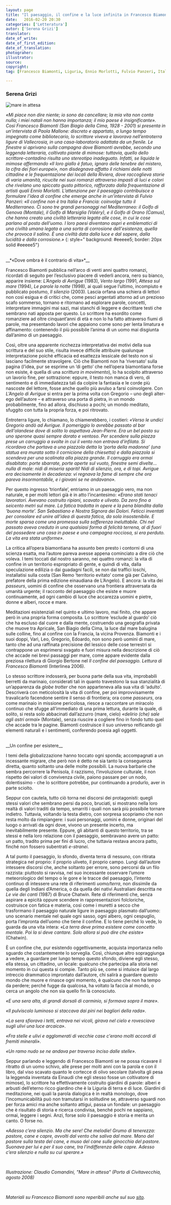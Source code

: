 ```yaml
---
layout: page
title: "Il paesaggio, il confine e la luce infinita in Francesco Biamonti"
date:   2016-02-20 20:30
categories: ['Letteratura'] 
autor: ['Serena Grizi']
translator:
date_of_write:
date_of_first_edition:
date_of_translation:
photograher:
illustrator:
source:
copyright: 
tag: [Francesco Biamonti, Liguria, Ennio Morlotti, Fulvio Panzeri, Italo Calvino, Eugenio Montale, Giorgio Bertone, Bruce Chatwin, Serena Grizi]

---
```


### Serena Grizi

![mare in attesa](https://farm2.staticflickr.com/1585/25126474531_3b778248cb.jpg)


*«Mi piace non dire niente; io sono da cancellare; la mia vita non conta nulla; i miei natali non hanno importanza; il mio paese è insignificante». Così Francesco Biamonti (San Biagio della Cima, 1928 - 2001) si presenta in un’intervista di Paola Mallone: discreto e appartato, a lungo tempo impegnato come bibliotecario, lo scrittore viveva e lavorava nell’entroterra ligure di Vallecrosia, in una casa-laboratorio adattata da un fienile. Le finestre si aprivano sulla campagna dove Biamonti avrebbe, secondo una leggenda letteraria, coltivato piante di mimose: tuttavia, quello dello scrittore-contadino risulta uno stereotipo inadeguato. Infatti, se liquida le mimose affermando «Il loro giallo è fatuo, ignaro delle tenebre del mistero, la cifra dei fiori europei», non disdegnava affatto il richiami delle notti cittadine e le frequentazione dei locali della Riviera, dove raccoglieva storie di varia umanità, ricucite nei suoi romanzi attraverso impasti di luci e colori che rivelano uno spiccato gusto pittorico, rafforzato dalla frequentazione di artisti quali Ennio Morlotti. L’attenzione per il paesaggio contribuisce a formulare l’idea di confine che emerge anche in un’intervista di Fulvio Panzeri: «Il confine non è tra Italia e Francia: coinvolge tutto il Mediterraneo. Ci sono tre grandi personaggi nel Mediterraneo: il Golfo di Genova (Montale), il Golfo di Marsiglia (Valéry), e il Golfo di Orano (Camus), che hanno creato una civiltà letteraria legata alle cose, in cui le cose parlano al posto dell'uomo. I loro paesi diventano aspri e emblematici di una civiltà umana legata a una sorta di corrosione dell'esistenza, quella che provoca il salino. È una civiltà data dalla luce e dal sapere, dalla lucidità e dalla corrosione.»*
{: style=" background:  #eeeee5; border: 20px solid #eeeee5"}

<br>
__*«Dove ombra è il contrario di vita»*__

Francesco Biamonti pubblica nell’arco di venti anni quattro romanzi, ricordati di seguito per l’esclusivo piacere di vederli ancora, nero su bianco, apparire insieme: _L’Angelo di Avrigue_ (1983), _Vento largo_ (1991, _Attesa sul mare_ (1994), _Le parole la notte_ (1998), ai quali segue l’ultimo, incompiuto e pubblicato postumo, _Il silenzio_ (2003). Lascia orfana una schiera di lettori non così esigua e di critici che, come pesci argentati attorno ad un prezioso scafo sommerso, tornano e ritornano ad esplorare parole, concetti, interpretare immagini mai sazi, mai stanchi di leggere e decrittare testi che sembrano nati apposta per questo. Lo scrittore ha esordito come romanziere ad oltre cinquant’anni di età e non lo ha fatto attraverso fiumi di parole, ma presentando lavori che appaiono come sono per lenta limatura e affinamento: contenendo il più possibile l’anima di un uomo mai disgiunta dall’animo di un paesaggio.

Così, oltre una apparente ricchezza interpretativa dei motivi della sua scrittura e del suo stile, risulta invece difficile attribuire qualunque interpretazione poiché efficacia ed esattezza lessicale del testo non si lasciano facilmente stravolgere. Ciò che Biamonti non ha ‘riversato’ sulla pagina (l’idea, pur se esprime un ‘di getto’ che nell’opera biamontiana forse non esiste, è quella di una _scrittura in movimento_), lo ha scolpito attraverso un lavorio fine, per sottrazione: eppure, il testo non manca di vero, di sentimento e di immediatezza tali da colpire la fantasia e le corde più nascoste del lettore, fosse anche quello più avulso a farsi coinvolgere. Con _L’Angelo di Avrigue_ si entra per la prima volta con Gregorio – uno degli alter-ego dell’autore – e attraverso una porta di pietra, in un mondo probabilmente, fino ad allora, dischiuso a pochi; un mondo meditato, sfuggito con tutta la propria forza, e poi ritrovato.

Entroterra ligure, lo chiamano, lo chiamerebbero, i costieri: _«Verso le undici Gregorio andò ad Avrigue. Il pomeriggio lo avrebbe passato al bar dell'olandese dove di solito lo aspettava Jean-Pierre. Era un bel posto su uno sperone quasi sempre dorato e ventoso. Per scendere sulla piazza prese un carruggio a svolte in cui il vento non entrava d'infilata. Si ricordava che portava a una piazzola detta la ‘porta della madonna’ (una statua era murata sotto il cornicione della chiesetta) e dalla piazzola si scendeva per una scalinata alla piazza grande. Il carruggio era ormai disabitato: porte sbarrate, porte aperte sul vuoto, finestre semi divelte... nulla di male: nidi di miseria spariti! Nidi di silenzio, ora, e di topi. Avrigue era decisamente in decadenza: vi regnava la fame di sempre che ora pareva insormontabile, e i giovani se ne andavano»._

Per questo ingresso ‘trionfale’, entriamo in un paesaggio vero, ma non naturale, e per molti lettori già è in atto l’incantesimo: _«Erano stati tenaci lavoratori. Avevano costruito ripiani, scavato e ulivato. Da zero fino a seicento metri sul mare. La fatica tradotta in opere e la pena blandita dalla ‘buona morte’. San Sebastiano e Nostra Signora dei Dolori. Feticci inventati per consolare ed unire all’idea di questa fatica, da sola insostenibile. E morte sparsa come una promessa sulla sofferenza ineluttabile. Chi nel passato aveva creduto in una qualsiasi forma di felicità terrena, al di fuori del possedere una casa in paese e una campagna rocciosa, si era perduto. La vita era stata uniforme»_.

La critica all’opera biamontiana ha assunto ben presto i contorni di una scienza esatta, ma l’autore pareva avesse appena cominciato a dire ciò che voleva. I temi toccati dal nostro saranno, nei quattro romanzi: la vita di confine in un territorio espropriato di gente, e quindi di vita, dalla speculazione edilizia o dai guadagni facili, se non dai traffici loschi, installatisi sulla costa (San Remo ‘territorio evitato’ come già per Calvino, prefatore della prima edizione einaudiana de L’Angelo). E ancora: la vita dei _passeurs_, uomini di confine che osservano una frontiera attraversata da umanità urgente; il racconto del paesaggio che esiste e muore continuamente, ad ogni cambio di luce che accarezza uomini e pietre, donne e alberi, rocce e mare.

Meditazioni esistenziali nel quinto e ultimo lavoro, mai finito, che appare però in una propria forma composita. Lo scrittore ‘esclude al guardo’ ciò che ha escluso dal cuore e dalla mente, costruendo una geografia privata che muove tra Apricale, San Biagio della Cima, la luce dal mare balugina sulle colline, fino al confine con la Francia, la vicina Provenza. Biamonti e i suoi doppi, Varì, Leo, Gregorio, Edoardo, non sono però uomini di mare, tanto che ad una raffinata precisione del lessico delle cose terrestri si contrappone un esprimersi svagato e fuori misura nella descrizione di ciò che accade nei brevi passaggi per mare, come appare evidente dalla preziosa rilettura di Giorgio Bertone nel _Il confine del paesaggio. Lettura di Francesco Biamonti_ (Interlinea 2006).

Lo stesso scrittore indosserà, per buona parte della sua vita, improbabili berretti da marinaio, considerati tali in quanto travestono la sua stanzialità di un’apparenza da _globe trotter_ che non apparteneva alla sua vita di ‘adulto’. Descriverà con meticolosità la vita di confine, per poi improvvisamente travalicarlo facendone sentire il senso di frontiera; ora come _passeurs_, ora come marinaio in missione pericolosa, riesce a raccontare un miracolo continuo che sfugge all’immediato di una prima lettura, durante la quale, di solito, si resta solo abbacinati dall’azzurro (mare, cielo) _«delirio (che) sale agli astri ormai»_ (Montale), senza riuscire a cogliere fino in fondo tutto quel che accade tra le pagine. Biamonti costruisce il suo universo reificando gli elementi naturali e i sentimenti, conferendo poesia agli oggetti.

<br>
__Un confine per esistere__

I temi della globalizzazione hanno toccato ogni sponda; accompagnati a un incessante migrare, che però non è detto ne sia tanto la conseguenza diretta, quanto soltanto una delle molte possibili. La nuova barbarie che sembra percorrere la Penisola, il razzismo, l’involuzione culturale, il non rispetto dei valori di convivenza civile, paiono passare per un nodo, dolentissimo - che lo scrittore potrebbe, pur continuando a produrlo, aver in parte sciolto.

Seppur con cautela, tutto ciò torna nei discorsi dei protagonisti: quegli stessi valori che sembrano persi da poco, bruciati, si mostrano nella loro realtà di valori traditi da tempo, smarriti i quali non sarà più possibile tornare indietro. Tuttavia, voltando la testa dietro, con sorpresa scopriamo che non resta molto da rimpiangere: i suoi personaggi, uomini e donne, originari del luogo o arrivati da ogni dove, vivono un presente incerto, ma inevitabilmente presente. Eppure, gli abitanti di questo territorio, tra se stessi e nella loro relazione con il paesaggio, sembravano avere un patto: un patto, tradito prima per fini di lucro, che tuttavia restava ancora patto, finché non fossero subentrati _e-stranei_.

A tal punto il paesaggio, lo sfondo, diventa terra di nessuno, con ritirata strategica nel proprio: il proprio uliveto, il proprio campo. Lungi dall’autore intessere discorsi che, anche soltanto per errore, sono percorsi da un filo razzista: piuttosto si ravvisa, nel suo incessante osservare l’umore meteorologico del tempo o le gore e le tracce del paesaggio, l’intento continuo di intessere una rete di riferimenti _uomo/terra_, non dissimile da quella degli Indiani d’America, o da quella dei nativi Australiani descritta ne _Le vie dei canti_ (1987) di Bruce Chatwin. Rete di riferimenti che, senza aspirare a epicità oppure scendere in rappresentazioni folcloriche, costruisce con fatica e materia, così come i muretti a secco che trasformano il paesaggio naturale ligure in paesaggio plasmato dall’uomo: uno scenario mentale nel quale ogni sasso, ogni albero, ogni cespuglio, porta l’impronta dell’uomo che tiene il confine. E lo tiene perché lo vede, lo guarda da una vita intera: _«La terra deve prima esistere come concetto mentale. Poi la si deve cantare. Solo allora si può dire che esiste»_ (Chatwin).

È un confine che, pur esistendo oggettivamente, acquista importanza nello sguardo che costantemente lo sorveglia. Così, chiunque altro sopraggiunga a vedere, a guardare per lungo tempo questo sfondo, diviene egli stesso, ella stessa, un cittadino, un locale: qualcuno che partecipa alla storia nel momento in cui questa si compie. Tanto più se, come si intuisce dal largo intreccio drammatico improntato dall’autore, chi salirà a guardare questo mondo che muore e rinasce ogni momento, è qualcuno che non ha tempo da perdere; perché fugge da qualcosa, ha voltato la faccia al mondo, o cerca un angolo che non sia quello fin là conosciuto.

_«E una sera alta, di grandi dorsali di carminio, si formava sopra il mare»_.

_«Il pulviscolo luminoso si staccava dai pini nei bagliori della rada»_.

_«La sera sfiorava i tetti, entrava nei vicoli, girava nel cielo e rovesciava sugli ulivi una luce arcaica»_.

_«Fra stelle e ulivi e agglomerati di vecchie case c'erano molti accordi di fremiti minerali»_.

_«Un ramo nudo se ne andava per traverso inciso dalle stelle»_.

Seppur parlando e leggendo di Francesco Biamonti se ne possa ricavare il ritratto di un uomo schivo, alle prese per molti anni con la parola e con il libro, dal viso scavato quanto le cortecce di olivo secolare (talvolta gli pesa la leggenda inventata da Einaudi che egli stesso fosse un coltivatore di mimose), lo scrittore ha effettivamente costruito giardini di parole: alberi e arbusti dell’eterno ricco giardino che è la Liguria di terra e di luce. Giardini di meditazione, nei quali la parola dialogica è in realtà monologo, dove l’incomunicabilità può non tramutarsi in solitudine se, attraverso sguardi non per forza amici ma anche soltanto attigui, passa un fondale: un paesaggio che è risultato di storia e ricerca condivisa, benché pochi ne sappiano, ormai, leggere i segni. Anzi, forse solo il paesaggio è storia e merita un canto. O forse no.

_«Adesso c’era silenzio. Ma che sere! Che melodie! Grumo di tenerezza: pastore, cane e capre, avvolti dal vento che saliva dal mare. Mano del pastore sulla testa del cane, e muso del cane sulle ginocchia del pastore. Suonava per lui e per il suo cane, tra l’indifferenza delle capre. Adesso c’era silenzio e nulla su cui sperare.»_

<br>

_Illustrazione: Claudio Comandini, "Mare in attesa" (Porto di Civitavecchia, agosto 2008)_

<br>

_Materiali su Francesco Biamonti sono reperibili anche sul suo [sito](http://www.francescobiamonti.it)._
